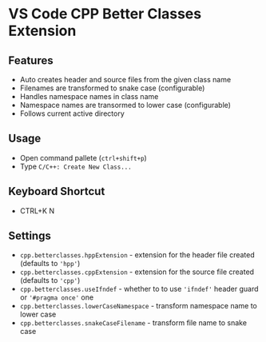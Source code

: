# VS Code CPP Better Classes Extension

## Features

* Auto creates header and source files from the given class name
* Filenames are transformed to snake case (configurable)
* Handles namespace names in class name
* Namespace names are transormed to lower case (configurable)
* Follows current active directory

## Usage

* Open command pallete (`ctrl+shift+p`)
* Type `C/C++: Create New Class...`

## Keyboard Shortcut

* CTRL+K N

## Settings

* `cpp.betterclasses.hppExtension` - extension for the header file created (defaults to `'hpp'`)
* `cpp.betterclasses.cppExtension` - extension for the source file created (defaults to `'cpp'`)
* `cpp.betterclasses.useIfndef` - whether to to use `'ifndef'` header guard or `'#pragma once'` one
* `cpp.betterclasses.lowerCaseNamespace` - transform namespace name to lower case
* `cpp.betterclasses.snakeCaseFilename` - transform file name to snake case
